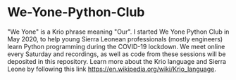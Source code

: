 # We-Yone-Python-Club
"We Yone" is a Krio phrase meaning "Our". I started We Yone Python Club in May 2020, to help young Sierra Leonean professionals (mostly engineers) learn Python programming during the COVID-19 lockdown. We meet online every Saturday and recordings, as well as code from these sessions will be deposited in this repository. Learn more about the Krio language and Sierra Leone by following this link https://en.wikipedia.org/wiki/Krio_language.
